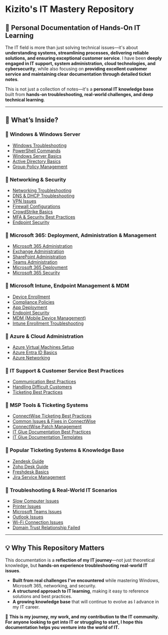 
# Kizito's IT Mastery Repository  
## 📍 Personal Documentation of Hands-On IT Learning  

The IT field is more than just solving technical issues—it's about **understanding systems, streamlining processes, delivering reliable solutions, and ensuring exceptional customer service**. I have been **deeply engaged in IT support, system administration, cloud technologies, and cybersecurity**, while also focusing on **providing excellent customer service and maintaining clear documentation through detailed ticket notes**.  

This is not just a collection of notes—it's a **personal IT knowledge base** built from **hands-on troubleshooting, real-world challenges, and deep technical learning**.  

---

## 📂 What’s Inside?  

### 🔹 **Windows & Windows Server**  
- [Windows Troubleshooting](Windows/Windows-Troubleshooting.md)  
- [PowerShell Commands](Windows/PowerShell-Commands.md)  
- [Windows Server Basics](Windows/Windows-Server-Basics.md)  
- [Active Directory Basics](Windows/Active-Directory-Basics.md)  
- [Group Policy Management](Windows/Group-Policy-Management.md)  

### 🔹 **Networking & Security**  
- [Networking Troubleshooting](Network/Networking-Troubleshooting.md)  
- [DNS & DHCP Troubleshooting](Network/DNS-DHCP-Troubleshooting.md)  
- [VPN Issues](Network/VPN-Issues.md)  
- [Firewall Configurations](Network/Firewall-Configurations.md)  
- [CrowdStrike Basics](Security/CrowdStrike-Basics.md) 
- [MFA & Security Best Practices](Security/MFA-Security-Practices.md)  
- [Endpoint Security](Security/Endpoint-Security.md)  

### 🔹 **Microsoft 365: Deployment, Administration & Management**  
- [Microsoft 365 Administration](Microsoft365/Microsoft-365-Administration.md) 
- [Exchange Administration](Microsoft365/Exchange-Administration.md)  
- [SharePoint Administration](Microsoft365/SharePoint-Administration.md)  
- [Teams Administration](Microsoft365/Teams-Administration.md)  
- [Microsoft 365 Deployment](Microsoft365/Microsoft-365-Deployment.md)  
- [Microsoft 365 Security](Microsoft365/Microsoft-365-Security.md)  

### 🔹 **Microsoft Intune, Endpoint Management & MDM**  
- [Device Enrollment](Intune/Device-Enrollment.md)  
- [Compliance Policies](Intune/Compliance-Policies.md)  
- [App Deployment](Intune/App-Deployment.md)  
- [Endpoint Security](Intune/Endpoint-Security.md)  
- [MDM (Mobile Device Management)](Intune/MDM-Basics.md) 
- [Intune Enrollment Troubleshooting](Intune/Enrollment-Troubleshooting.md) 

### 🔹 **Azure & Cloud Administration**  
- [Azure Virtual Machines Setup](Azure/Virtual-Machines-Setup.md)  
- [Azure Entra ID Basics](Azure/Entra-ID-Fundamentals.md)
- [Azure Networking](Azure/Azure-Networking.md)  

### 🔹 **IT Support & Customer Service Best Practices**  
- [Communication Best Practices](CustomerService/Communication-Best-Practices.md)  
- [Handling Difficult Customers](CustomerService/Handling-Difficult-Customers.md)  
- [Ticketing Best Practices](CustomerService/Ticketing-Best-Practices.md)  

### 🔹 **MSP Tools & Ticketing Systems**  
- [ConnectWise Ticketing Best Practices](ConnectWise/Ticketing-Best-Practices.md)  
- [Common Issues & Fixes in ConnectWise](ConnectWise/Common-Issues-Fixes.md)  
- [ConnectWise Patch Management](ConnectWise/Patch-Management.md)  
- [IT Glue Documentation Best Practices](ITGlue/Documentation-Best-Practices.md)  
- [IT Glue Documentation Templates](ITGlue/IT-Documentation-Templates.md)  

### 🔹 **Popular Ticketing Systems & Knowledge Base**  
- [Zendesk Guide](Ticketing-Systems/Zendesk-Guide.md)  
- [Zoho Desk Guide](Ticketing-Systems/Zoho-Desk-Guide.md)  
- [Freshdesk Basics](Ticketing-Systems/Freshdesk-Basics.md)  
- [Jira Service Management](Ticketing-Systems/Jira-Service-Management.md)  

### 🔹 **Troubleshooting & Real-World IT Scenarios**  
- [Slow Computer Issues](Troubleshooting/Slow-Computer.md)  
- [Printer Issues](Troubleshooting/Printer-Issues.md)  
- [Microsoft Teams Issues](Troubleshooting/Microsoft-Teams-Issues.md)  
- [Outlook Issues](Troubleshooting/Outlook-Issues.md)  
- [Wi-Fi Connection Issues](Troubleshooting/WiFi-Connection-Issues.md)   
- [Domain Trust Relationship Failed](Troubleshooting/Domain-Trust-Relationship-Failed.md) 

---

## 💡 Why This Repository Matters  

This documentation is a **reflection of my IT journey**—not just theoretical knowledge, but **hands-on experience troubleshooting real-world IT issues**.  

- **Built from real challenges I’ve encountered** while mastering Windows, Microsoft 365, networking, and security.  
- **A structured approach to IT learning**, making it easy to reference solutions and best practices.  
- **A growing knowledge base** that will continue to evolve as I advance in my IT career.  

🚀 **This is my journey, my work, and my contribution to the IT community. For anyone looking to get into IT or struggling to start, I hope this documentation helps you venture into the world of IT.**
